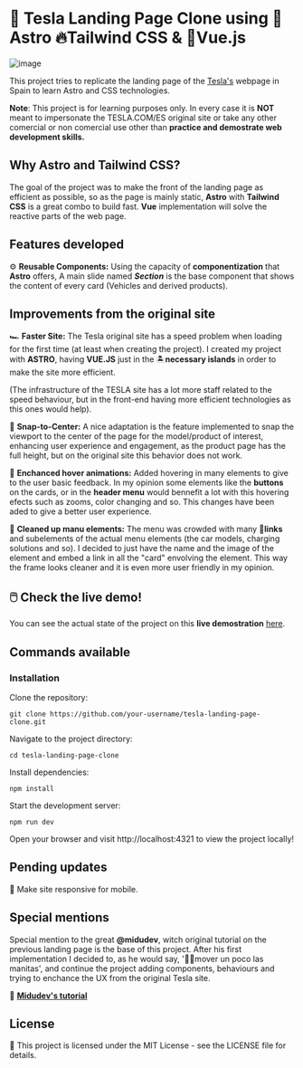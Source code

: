 # 🚗 Tesla Landing Page Clone using 🚀Astro 🔥Tailwind CSS & 💚Vue.js

![image](readme_cover.avif)

This project tries to replicate the landing page of the [Tesla's](tesla.com/es_ES) webpage in Spain to learn Astro and CSS technologies.

**Note**: This project is for learning purposes only. In every case it is **NOT** meant to impersonate the TESLA.COM/ES original site or take any other comercial or non comercial use other than **practice and demostrate web development skills.**

## Why Astro and Tailwind CSS?

The goal of the project was to make the front of the landing page as efficient as possible, so as the page is mainly static, **Astro** with **Tailwind CSS** is a great combo to build fast. **Vue** implementation will solve the reactive parts of the web page.

## Features developed

⚙️ **Reusable Components:** Using the capacity of **componentization** that **Astro** offers, A main slide named **_Section_** is the base component that shows the content of every card (Vehicles and derived products).

## Improvements from the original site

🏎️ **Faster Site:** The Tesla original site has a speed problem when loading for the first time (at least when creating the project). I created my project with **ASTRO**, having **VUE.JS** just in the 🏝️**necessary islands** in order to make the site more efficient.

(The infrastructure of the TESLA site has a lot more staff related to the speed behaviour, but in the front-end having more efficient technologies as this ones would help).

🌟 **Snap-to-Center:** A nice adaptation is the feature implemented to snap the viewport to the center of the page for the model/product of interest, enhancing user experience and engagement, as the product page has the full height, but on the original site this behavior does not work.

🎈 **Enchanced hover animations:** Added hovering in many elements to give to the user basic feedback. In my opinion some elements like the **buttons** on the cards, or in the **header menu** would bennefit a lot with this hovering efects such as zooms, color changing and so.
This changes have been aded to give a better user experience.

🧹 **Cleaned up manu elements:** The menu was crowded with many 🔗**links** and subelements of the actual menu elements (the car models, charging solutions and so). I decided to just have the name and the image of the element and embed a link in all the "card" envolving the element. This way the frame looks cleaner and it is even more user friendly in my opinion.

## 🖱️ Check the live demo!

You can see the actual state of the project on this **live demostration** [here](https://tesla-landing-clone.otroca.dev/).

## Commands available

### Installation

Clone the repository:

    git clone https://github.com/your-username/tesla-landing-page-clone.git

Navigate to the project directory:

    cd tesla-landing-page-clone

Install dependencies:

    npm install

Start the development server:

    npm run dev

Open your browser and visit http://localhost:4321 to view the project locally!

## Pending updates

📝 Make site responsive for mobile.

## Special mentions

Special mention to the great **@midudev**, witch original tutorial on the previous landing page is the base of this project. After his first implementation I decided to, as he would say, '🖐🏻mover un poco las manitas', and continue the project adding components, behaviours and trying to enchance the UX from the original Tesla site.

🔗 [**Midudev's tutorial**](https://www.youtube.com/watch?v=S_oLr_np4S8)

## License

📝 This project is licensed under the MIT License - see the LICENSE file for details.

